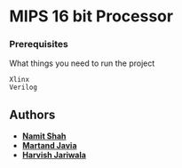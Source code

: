 # MIPS 16 bit Processor

### Prerequisites

What things you need to run the project

```
Xlinx
Verilog
```

## Authors

* [**Namit Shah**](https://github.com/NamitS27)
* [**Martand Javia**](https://github.com/MRJ35)
* [**Harvish Jariwala**](https://github.com/harvishj)